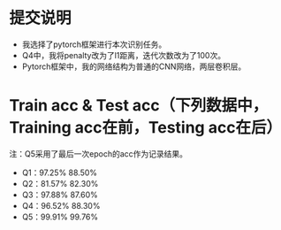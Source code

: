 # 提交说明
* 我选择了pytorch框架进行本次识别任务。
* Q4中，我将penalty改为了l1距离，迭代次数改为了100次。
* Pytorch框架中，我的网络结构为普通的CNN网络，两层卷积层。

# Train acc & Test acc（下列数据中，Training acc在前，Testing acc在后）
注：Q5采用了最后一次epoch的acc作为记录结果。
* Q1：97.25% 88.50%
* Q2：81.57% 82.30%
* Q3：97.88% 87.60% 
* Q4：96.52% 88.30%
* Q5：99.91% 99.76%
